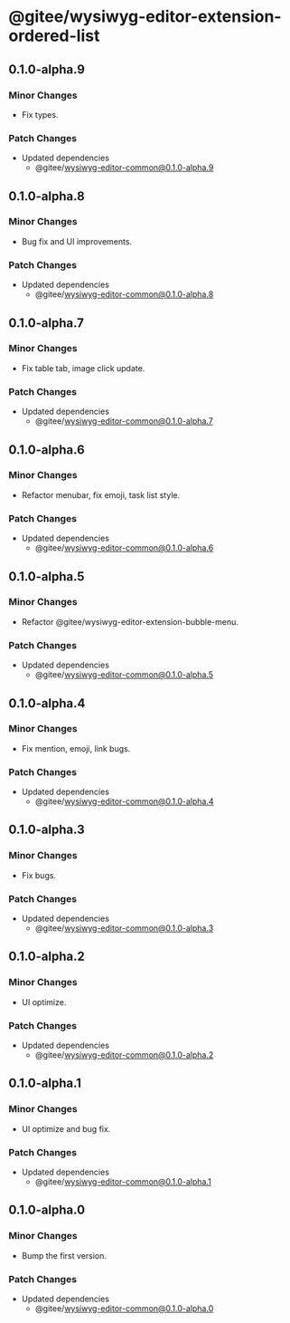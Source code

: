 # @gitee/wysiwyg-editor-extension-ordered-list

## 0.1.0-alpha.9

### Minor Changes

- Fix types.

### Patch Changes

- Updated dependencies
  - @gitee/wysiwyg-editor-common@0.1.0-alpha.9

## 0.1.0-alpha.8

### Minor Changes

- Bug fix and UI improvements.

### Patch Changes

- Updated dependencies
  - @gitee/wysiwyg-editor-common@0.1.0-alpha.8

## 0.1.0-alpha.7

### Minor Changes

- Fix table tab, image click update.

### Patch Changes

- Updated dependencies
  - @gitee/wysiwyg-editor-common@0.1.0-alpha.7

## 0.1.0-alpha.6

### Minor Changes

- Refactor menubar, fix emoji, task list style.

### Patch Changes

- Updated dependencies
  - @gitee/wysiwyg-editor-common@0.1.0-alpha.6

## 0.1.0-alpha.5

### Minor Changes

- Refactor @gitee/wysiwyg-editor-extension-bubble-menu.

### Patch Changes

- Updated dependencies
  - @gitee/wysiwyg-editor-common@0.1.0-alpha.5

## 0.1.0-alpha.4

### Minor Changes

- Fix mention, emoji, link bugs.

### Patch Changes

- Updated dependencies
  - @gitee/wysiwyg-editor-common@0.1.0-alpha.4

## 0.1.0-alpha.3

### Minor Changes

- Fix bugs.

### Patch Changes

- Updated dependencies
  - @gitee/wysiwyg-editor-common@0.1.0-alpha.3

## 0.1.0-alpha.2

### Minor Changes

- UI optimize.

### Patch Changes

- Updated dependencies
  - @gitee/wysiwyg-editor-common@0.1.0-alpha.2

## 0.1.0-alpha.1

### Minor Changes

- UI optimize and bug fix.

### Patch Changes

- Updated dependencies
  - @gitee/wysiwyg-editor-common@0.1.0-alpha.1

## 0.1.0-alpha.0

### Minor Changes

- Bump the first version.

### Patch Changes

- Updated dependencies
  - @gitee/wysiwyg-editor-common@0.1.0-alpha.0
